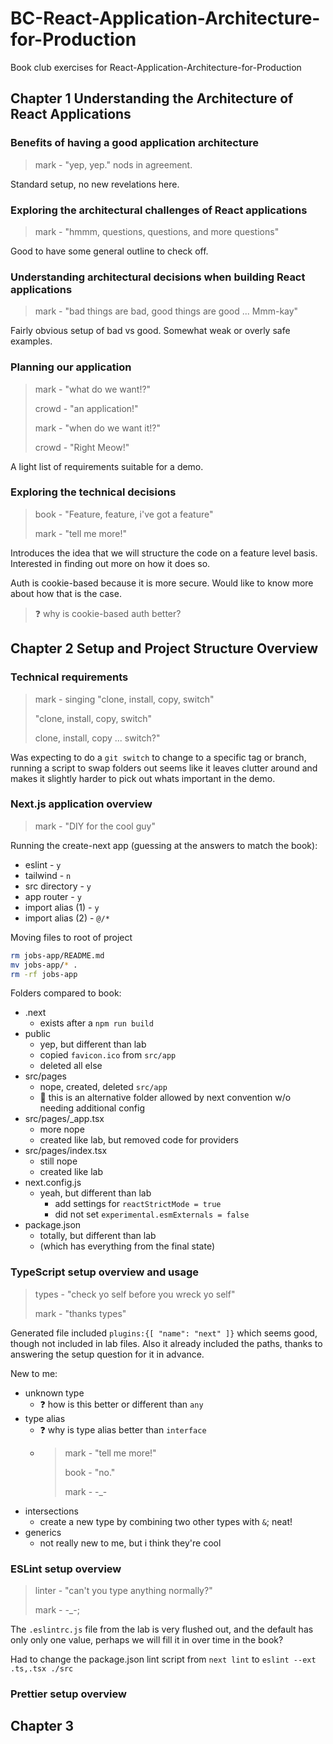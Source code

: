 # BC-React-Application-Architecture-for-Production

Book club exercises for React-Application-Architecture-for-Production

## Chapter 1 Understanding the Architecture of React Applications

### Benefits of having a good application architecture

> mark - "yep, yep." nods in agreement.

Standard setup, no new revelations here.

### Exploring the architectural challenges of React applications

> mark - "hmmm, questions, questions, and more questions"

Good to have some general outline to check off.

### Understanding architectural decisions when building React applications

> mark - "bad things are bad, good things are good   ...  Mmm-kay"

Fairly obvious setup of bad vs good. Somewhat weak or overly safe examples.

### Planning our application

> mark - "what do we want!?"
>
> crowd - "an application!"
>
> mark - "when do we want it!?"
>
> crowd - "Right Meow!"

A light list of requirements suitable for a demo.

### Exploring the technical decisions

> book - "Feature, feature, i've got a feature"
>
> mark - "tell me more!"

Introduces the idea that we will structure the code on a feature level basis. Interested in finding out more on how it does so.

Auth is cookie-based because it is more secure. Would like to know more about how that is the case.

> :question: why is cookie-based auth better?

## Chapter 2 Setup and Project Structure Overview

### Technical requirements

> mark - singing "clone, install, copy, switch"
>
> "clone, install, copy, switch"
>
> clone, install, copy ... switch?"

Was expecting to do a `git switch` to change to a specific tag or branch, running a script to swap folders out seems like it leaves clutter around and makes it slightly harder to pick out whats important in the demo.

### Next.js application overview

> mark - "DIY for the cool guy"

Running the create-next app (guessing at the answers to match the book):

- eslint - `y`
- tailwind - `n`
- src directory - `y`
- app router - `y`
- import alias (1) - `y`
- import alias (2) - `@/*`

Moving files to root of project

``` sh
rm jobs-app/README.md
mv jobs-app/* .
rm -rf jobs-app
```

Folders compared to book:

- .next
  - exists after a `npm run build`
- public
  - yep, but different than lab
  - copied `favicon.ico` from `src/app`
  - deleted all else
- src/pages
  - nope, created, deleted `src/app`
  - :notebook: this is an alternative folder allowed by next convention w/o needing additional config
- src/pages/_app.tsx
  - more nope
  - created like lab, but removed code for providers
- src/pages/index.tsx
  - still nope
  - created like lab
- next.config.js
  - yeah, but different than lab
    - add settings for `reactStrictMode = true` 
    - did not set `experimental.esmExternals = false`
- package.json
  - totally, but different than lab
  - (which has everything from the final state)

### TypeScript setup overview and usage

> types - "check yo self before you wreck yo self"
>
> mark - "thanks types"

Generated file included `plugins:{[ "name": "next" ]}` which seems good, though not included in lab files. Also it already included the paths, thanks to answering the setup question for it in advance.

New to me:

- unknown type
  - :question: how is this better or different than `any`
- type alias
  - :question: why is type alias better than `interface`
  - > mark - "tell me more!"
    >
    > book - "no."
    >
    > mark - -_-
- intersections
  - create a new type by combining two other types with `&`; neat!
- generics
  - not really new to me, but i think they're cool

### ESLint setup overview

> linter - "can't you type anything normally?"
>
> mark - -_-;

The `.eslintrc.js` file from the lab is very flushed out, and the default has only only one value, perhaps we will fill it in over time in the book?

Had to change the package.json lint script from `next lint` to `eslint --ext .ts,.tsx ./src`

### Prettier setup overview



## Chapter 3
